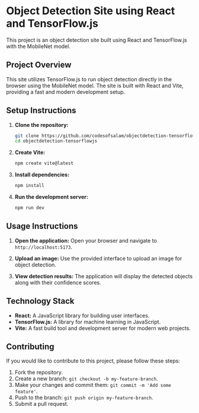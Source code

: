 # Object Detection Site using React and TensorFlow.js

This project is an object detection site built using React and TensorFlow.js with the MobileNet model.

## Project Overview

This site utilizes TensorFlow.js to run object detection directly in the browser using the MobileNet model. The site is built with React and Vite, providing a fast and modern development setup.

## Setup Instructions

1. **Clone the repository:**
   ```bash
   git clone https://github.com/codesofsalam/objectdetection-tensorflowjs.git
   cd objectdetection-tensorflowjs
   ```

2. **Create Vite:**
   ```bash
   npm create vite@latest
   ```

3. **Install dependencies:**
   ```bash
   npm install
   ```

3. **Run the development server:**
   ```bash
   npm run dev
   ```

## Usage Instructions

1. **Open the application:**
   Open your browser and navigate to `http://localhost:5173`.

2. **Upload an image:**
   Use the provided interface to upload an image for object detection.

3. **View detection results:**
   The application will display the detected objects along with their confidence scores.

## Technology Stack

- **React:** A JavaScript library for building user interfaces.
- **TensorFlow.js:** A library for machine learning in JavaScript.
- **Vite:** A fast build tool and development server for modern web projects.

## Contributing

If you would like to contribute to this project, please follow these steps:

1. Fork the repository.
2. Create a new branch: `git checkout -b my-feature-branch`.
3. Make your changes and commit them: `git commit -m 'Add some feature'`.
4. Push to the branch: `git push origin my-feature-branch`.
5. Submit a pull request.
